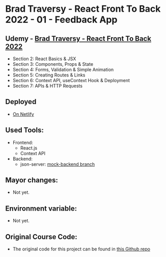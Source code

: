 # Brad Traversy - React Front To Back 2022 - 01 - Feedback App

## Udemy - [Brad Traversy - React Front To Back 2022](https://www.udemy.com/course/react-front-to-back-2022/)

-   Section 2: React Basics & JSX
-   Section 3: Components, Props & State
-   Section 4: Forms, Validation & Simple Animation
-   Section 5: Creating Routes & Links
-   Section 6: Context API, useContext Hook & Deployment
-   Section 7: APIs & HTTP Requests

## Deployed

-   [On Netlify](https://gabriels-react-front-to-back-04-feedback-app.netlify.app/)

## Used Tools:

-   Frontend:
    -   React.js
    -   Context API
-   Backend:
    -   json-server: [mock-backend branch](https://github.com/ArpadGBondor/Brad_Traversy-React_Front_To_Back_2022-01-Feedback_App/tree/mock-backend)

## Mayor changes:

-   Not yet.

## Environment variable:

-   Not yet.

## Original Course Code:

-   The original code for this project can be found in [this Github repo](https://github.com/bradtraversy/feedback-app)
